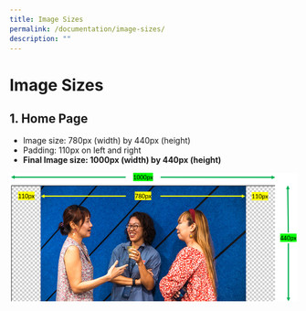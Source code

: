 ```yaml
---
title: Image Sizes
permalink: /documentation/image-sizes/
description: ""
---
```

# Image Sizes
## 1. Home Page
* Image size: 780px (width) by 440px (height)
* Padding: 110px on left and right
* **Final Image size: 1000px (width) by 440px (height)**

![](/images/Documentation/Homepage.png)

